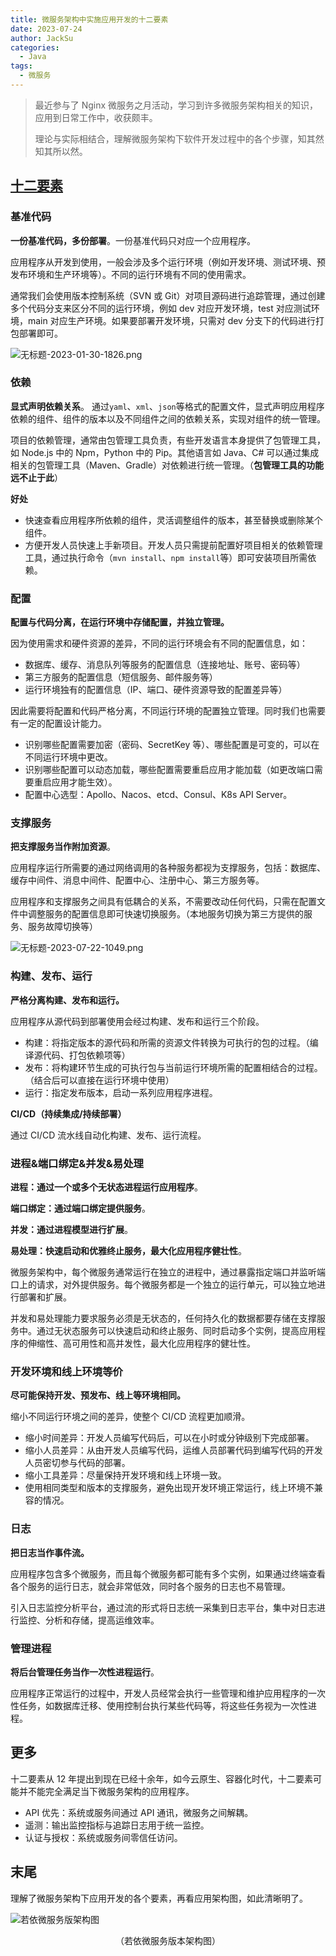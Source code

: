 ```yaml
---
title: 微服务架构中实施应用开发的十二要素
date: 2023-07-24
author: JackSu
categories:
  - Java
tags:
  - 微服务
---
```


> 最近参与了 Nginx 微服务之月活动，学习到许多微服务架构相关的知识，应用到日常工作中，收获颇丰。
>
> 理论与实际相结合，理解微服务架构下软件开发过程中的各个步骤，知其然知其所以然。

## [十二要素](https://12factor.net/zh_cn/)

### 基准代码

**一份基准代码，多份部署**。一份基准代码只对应一个应用程序。

应用程序从开发到使用，一般会涉及多个运行环境（例如开发环境、测试环境、预发布环境和生产环境等）。不同的运行环境有不同的使用需求。

通常我们会使用版本控制系统（SVN 或 Git）对项目源码进行追踪管理，通过创建多个代码分支来区分不同的运行环境，例如 dev 对应开发环境，test 对应测试环境，main 对应生产环境。如果要部署开发环境，只需对 dev 分支下的代码进行打包部署即可。

![无标题-2023-01-30-1826.png](https://s2.loli.net/2023/07/13/8tsVUnX5NgJP3HR.png)

### 依赖

**显式声明依赖关系**。
通过`yaml`、`xml`、`json`等格式的配置文件，显式声明应用程序依赖的组件、组件的版本以及不同组件之间的依赖关系，实现对组件的统一管理。

项目的依赖管理，通常由包管理工具负责，有些开发语言本身提供了包管理工具，如 Node.js 中的 Npm，Python 中的 Pip。其他语言如 Java、C# 可以通过集成相关的包管理工具（Maven、Gradle）对依赖进行统一管理。（**包管理工具的功能远不止于此**）

**好处**

- 快速查看应用程序所依赖的组件，灵活调整组件的版本，甚至替换或删除某个组件。
- 方便开发人员快速上手新项目。开发人员只需提前配置好项目相关的依赖管理工具，通过执行命令（`mvn install`、`npm install`等）即可安装项目所需依赖。

### 配置

**配置与代码分离，在运行环境中存储配置，并独立管理。**

因为使用需求和硬件资源的差异，不同的运行环境会有不同的配置信息，如：

- 数据库、缓存、消息队列等服务的配置信息（连接地址、账号、密码等）
- 第三方服务的配置信息（短信服务、邮件服务等）
- 运行环境独有的配置信息（IP、端口、硬件资源导致的配置差异等）

因此需要将配置和代码严格分离，不同运行环境的配置独立管理。同时我们也需要有一定的配置设计能力。

- 识别哪些配置需要加密（密码、SecretKey 等）、哪些配置是可变的，可以在不同运行环境中更改。
- 识别哪些配置可以动态加载，哪些配置需要重启应用才能加载（如更改端口需要重启应用才能生效）。
- 配置中心选型：Apollo、Nacos、etcd、Consul、K8s API Server。

### 支撑服务

**把支撑服务当作附加资源**。

应用程序运行所需要的通过网络调用的各种服务都视为支撑服务，包括：数据库、缓存中间件、消息中间件、配置中心、注册中心、第三方服务等。

应用程序和支撑服务之间具有低耦合的关系，不需要改动任何代码，只需在配置文件中调整服务的配置信息即可快速切换服务。（本地服务切换为第三方提供的服务、服务故障切换等）

![无标题-2023-07-22-1049.png](https://s2.loli.net/2023/07/22/DarpPZ38UO6tIfL.png)

### 构建、发布、运行

**严格分离构建、发布和运行。**

应用程序从源代码到部署使用会经过构建、发布和运行三个阶段。

- 构建：将指定版本的源代码和所需的资源文件转换为可执行的包的过程。（编译源代码、打包依赖项等）
- 发布：将构建环节生成的可执行包与当前运行环境所需的配置相结合的过程。（结合后可以直接在运行环境中使用）
- 运行：指定发布版本，启动一系列应用程序进程。

**CI/CD（持续集成/持续部署）**

通过 CI/CD 流水线自动化构建、发布、运行流程。

### 进程&端口绑定&并发&易处理

**进程：通过一个或多个无状态进程运行应用程序**。

**端口绑定：通过端口绑定提供服务**。

**并发：通过进程模型进行扩展**。

**易处理：快速启动和优雅终止服务，最大化应用程序健壮性**。

微服务架构中，每个微服务通常运行在独立的进程中，通过暴露指定端口并监听端口上的请求，对外提供服务。每个微服务都是一个独立的运行单元，可以独立地进行部署和扩展。

并发和易处理能力要求服务必须是无状态的，任何持久化的数据都要存储在支撑服务中。通过无状态服务可以快速启动和终止服务、同时启动多个实例，提高应用程序的伸缩性、高可用性和高并发性，最大化应用程序的健壮性。

### 开发环境和线上环境等价

**尽可能保持开发、预发布、线上等环境相同。**

缩小不同运行环境之间的差异，使整个 CI/CD 流程更加顺滑。

- 缩小时间差异：开发人员编写代码后，可以在小时或分钟级别下完成部署。
- 缩小人员差异：从由开发人员编写代码，运维人员部署代码到编写代码的开发人员密切参与代码的部署。
- 缩小工具差异：尽量保持开发环境和线上环境一致。
- 使用相同类型和版本的支撑服务，避免出现开发环境正常运行，线上环境不兼容的情况。

### 日志

**把日志当作事件流。**

应用程序包含多个微服务，而且每个微服务都可能有多个实例，如果通过终端查看各个服务的运行日志，就会非常低效，同时各个服务的日志也不易管理。

引入日志监控分析平台，通过流的形式将日志统一采集到日志平台，集中对日志进行监控、分析和存储，提高运维效率。

### 管理进程

**将后台管理任务当作一次性进程运行**。

应用程序正常运行的过程中，开发人员经常会执行一些管理和维护应用程序的一次性任务，如数据库迁移、使用控制台执行某些代码等，将这些任务视为一次性进程。

## 更多

十二要素从 12 年提出到现在已经十余年，如今云原生、容器化时代，十二要素可能并不能完全满足当下微服务架构的应用程序。

- API 优先：系统或服务间通过 API 通讯，微服务之间解耦。
- 遥测：输出监控指标与追踪日志用于统一监控。
- 认证与授权：系统或服务间零信任访问。

## 末尾

理解了微服务架构下应用开发的各个要素，再看应用架构图，如此清晰明了。

![若依微服务版架构图](https://s2.loli.net/2023/07/23/ByKvTjFfrne2o4A.png)

<p align=center>（若依微服务版本架构图）</p>
